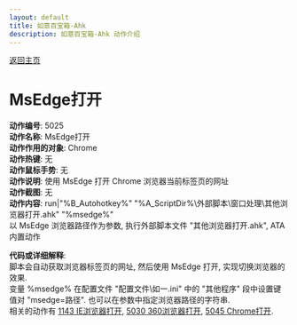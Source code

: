 ```yaml
---
layout: default
title: 如意百宝箱-Ahk
description: 如意百宝箱-Ahk 动作介绍
---
```

<link rel="stylesheet" href="../Actions/css/atom-one-light.min.css">
<script src="../Actions/js/highlight.min.js"></script>
<script>hljs.highlightAll();</script>

[返回主页](../index.md)

# [](#header-2) MsEdge打开

**动作编号**: 5025  
**动作名称**: MsEdge打开  
**动作作用的对象**: Chrome  
**动作热键**: 无  
**动作鼠标手势**: 无  
**动作说明**: 使用 MsEdge 打开 Chrome 浏览器当前标签页的网址  
**动作截图**: 无  
**动作内容**: run|"%B_Autohotkey%" "%A_ScriptDir%\外部脚本\窗口处理\其他浏览器打开.ahk" "%msedge%"  
以 MsEdge 浏览器路径作为参数, 执行外部脚本文件 "其他浏览器打开.ahk", ATA 内置动作  

**代码或详细解释**:  
脚本会自动获取浏览器标签页的网址, 然后使用 MsEdge 打开, 实现切换浏览器的效果.  
变量 %msedge% 在配置文件 "配置文件\如一.ini" 中的 "其他程序" 段中设置键值对 "msedge=路径". 也可以在参数中指定浏览器路径的字符串.  
相关的动作有 [1143 IE浏览器打开](1143.md), [5030 360浏览器打开](5030.md), [5045 Chrome打开](5045.md).  
